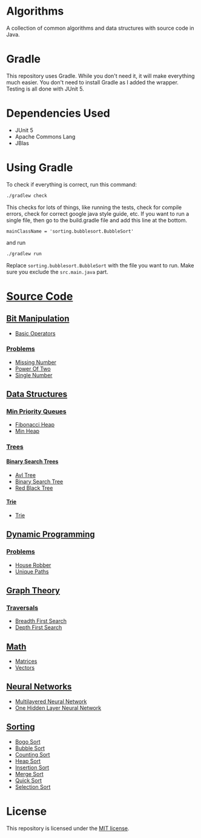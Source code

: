 # Algorithms

A collection of common algorithms and data structures with source code in Java.

# Gradle

This repository uses Gradle. While you don't need it, it will make everything much easier. You don't need to install Gradle as I added the wrapper. Testing is all done with JUnit 5.

# Dependencies Used

* JUnit 5
* Apache Commons Lang
* JBlas

# Using Gradle

To check if everything is correct, run this command:

```bash
./gradlew check
```

This checks for lots of things, like running the tests, check for compile errors, check for correct google java style guide, etc. If you want to run a single file, then go to the build.gradle file and add this line at the bottom.

    mainClassName = 'sorting.bubblesort.BubbleSort'

and run 

```bash
./gradlew run
```

Replace ```sorting.bubblesort.BubbleSort``` with the file you want to run. Make sure you exclude the ```src.main.java``` part.
    
# [Source Code](https://github.com/nishantc1527/Algorithms-Java/tree/master/src/main/java)

## [Bit Manipulation](https://github.com/nishantc1527/Algorithms-Java/tree/master/src/main/java/bitmanipulation)

* [Basic Operators](https://github.com/nishantc1527/Algorithms-Java/blob/master/src/main/java/bitmanipulation/BasicOperators.java)

### [Problems](https://github.com/nishantc1527/Algorithms-Java/tree/master/src/main/java/bitmanipulation/problems)

* [Missing Number](https://github.com/nishantc1527/Algorithms-Java/tree/master/src/main/java/bitmanipulation/problems/missingnumber)
* [Power Of Two](https://github.com/nishantc1527/Algorithms-Java/tree/master/src/main/java/bitmanipulation/problems/poweroftwo)
* [Single Number](https://github.com/nishantc1527/Algorithms-Java/tree/master/src/main/java/bitmanipulation/problems/singlenumber)

## [Data Structures](https://github.com/nishantc1527/Algorithms-Java/tree/master/src/main/java/datastructures)

### [Min Priority Queues](https://github.com/nishantc1527/Algorithms-Java/tree/master/src/main/java/datastructures/minpriorityqueue)

* [Fibonacci Heap](https://github.com/nishantc1527/Algorithms-Java/tree/master/src/main/java/datastructures/minpriorityqueue/FibonacciHeap)
* [Min Heap](https://github.com/nishantc1527/Algorithms-Java/tree/master/src/main/java/datastructures/minpriorityqueue/MinHeap)

### [Trees](https://github.com/nishantc1527/Algorithms-Java/tree/master/src/main/java/datastructures/trees)

#### [Binary Search Trees](https://github.com/nishantc1527/Algorithms-Java/tree/master/src/main/java/datastructures/trees/binarysearchtrees)

* [Avl Tree](https://github.com/nishantc1527/Algorithms-Java/tree/master/src/main/java/datastructures/trees/binarysearchtrees/avltree)
* [Binary Search Tree](https://github.com/nishantc1527/Algorithms-Java/tree/master/src/main/java/datastructures/trees/binarysearchtrees/binarysearchtree)
* [Red Black Tree](https://github.com/nishantc1527/Algorithms-Java/tree/master/src/main/java/datastructures/trees/binarysearchtrees/redblacktree)

#### [Trie](https://github.com/nishantc1527/Algorithms-Java/tree/master/src/main/java/datastructures/trees/trie)

* [Trie](https://github.com/nishantc1527/Algorithms-Java/tree/master/src/main/java/datastructures/trees/trie)

## [Dynamic Programming](https://github.com/nishantc1527/Algorithms-Java/tree/master/src/main/java/dynmanicprogramming)

### [Problems](https://github.com/nishantc1527/Algorithms-Java/tree/master/src/main/java/dynmanicprogramming/problems)

* [House Robber](https://github.com/nishantc1527/Algorithms-Java/tree/master/src/main/java/dynmanicprogramming/problems/houserobber)
* [Unique Paths](https://github.com/nishantc1527/Algorithms-Java/tree/master/src/main/java/dynmanicprogramming/problems/uniquepaths)

## [Graph Theory](https://github.com/nishantc1527/Algorithms-Java/tree/master/src/main/java/graphtheory)

### [Traversals](https://github.com/nishantc1527/Algorithms-Java/tree/master/src/main/java/graphtheory/traversals)

* [Breadth First Search](https://github.com/nishantc1527/Algorithms-Java/tree/master/src/main/java/graphtheory/traversals/breadthfirstsearch)
* [Depth First Search](https://github.com/nishantc1527/Algorithms-Java/tree/master/src/main/java/graphtheory/traversals/depthfirstsearch)

## [Math](https://github.com/nishantc1527/Algorithms-Java/tree/master/src/main/java/math)

* [Matrices](https://github.com/nishantc1527/Algorithms-Java/tree/master/src/main/java/math/matrices)
* [Vectors](https://github.com/nishantc1527/Algorithms-Java/tree/master/src/main/java/math/vectors)

## [Neural Networks](https://github.com/nishantc1527/Algorithms-Java/tree/master/src/main/java/neuralnetworks)

* [Multilayered Neural Network](https://github.com/nishantc1527/Algorithms-Java/blob/master/src/main/java/neuralnetworks/MultilayeredNeuralNetwork.java)
* [One Hidden Layer Neural Network](https://github.com/nishantc1527/Algorithms-Java/blob/master/src/main/java/neuralnetworks/OneHiddenLayerNeuralNetwork.java)

## [Sorting](https://github.com/nishantc1527/Algorithms-Java/tree/master/src/main/java/sorting)

* [Bogo Sort](https://github.com/nishantc1527/Algorithms-Java/tree/master/src/main/java/sorting/bogosort)
* [Bubble Sort](https://github.com/nishantc1527/Algorithms-Java/tree/master/src/main/java/sorting/bubblesort)
* [Counting Sort](https://github.com/nishantc1527/Algorithms-Java/tree/master/src/main/java/sorting/countingsort)
* [Heap Sort](https://github.com/nishantc1527/Algorithms-Java/tree/master/src/main/java/sorting/heapsort)
* [Insertion Sort](https://github.com/nishantc1527/Algorithms-Java/tree/master/src/main/java/sorting/insertionsort)
* [Merge Sort](https://github.com/nishantc1527/Algorithms-Java/tree/master/src/main/java/sorting/mergesort)
* [Quick Sort](https://github.com/nishantc1527/Algorithms-Java/tree/master/src/main/java/sorting/quicksort)
* [Selection Sort](https://github.com/nishantc1527/Algorithms-Java/tree/master/src/main/java/sorting/selectionsort)

# License

This repository is licensed under the [MIT license](https://mit-license.org/).